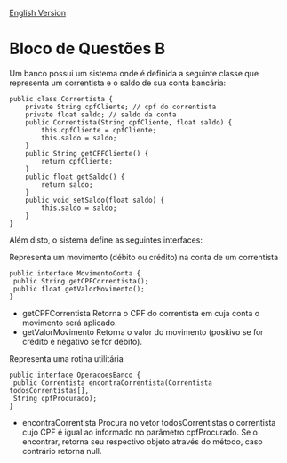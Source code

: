 [English Version]()

# Bloco de Questões B

Um banco possui um sistema onde é definida a seguinte classe que representa um correntista e o
saldo de sua conta bancária:

```
public class Correntista {
    private String cpfCliente; // cpf do correntista
    private float saldo; // saldo da conta
    public Correntista(String cpfCliente, float saldo) {
        this.cpfCliente = cpfCliente;
        this.saldo = saldo;
    }
    public String getCPFCliente() {
        return cpfCliente;
    }
    public float getSaldo() {
        return saldo;
    }
    public void setSaldo(float saldo) {
        this.saldo = saldo;
    }
}
```

Além disto, o sistema define as seguintes interfaces:

Representa um movimento (débito ou crédito) na conta de um correntista
```
public interface MovimentoConta {
 public String getCPFCorrentista();
 public float getValorMovimento();
}
```

* getCPFCorrentista Retorna o CPF do correntista em cuja conta o movimento será aplicado.
* getValorMovimento Retorna o valor do movimento (positivo se for crédito e negativo se for débito).

Representa uma rotina utilitária
```
public interface OperacoesBanco {
 public Correntista encontraCorrentista(Correntista todosCorrentistas[],
 String cpfProcurado);
}
```

* encontraCorrentista Procura no vetor todosCorrentistas o correntista cujo CPF é igual ao informado no parâmetro cpfProcurado. Se o encontrar, retorna seu respectivo objeto através do método, caso contrário retorna null.